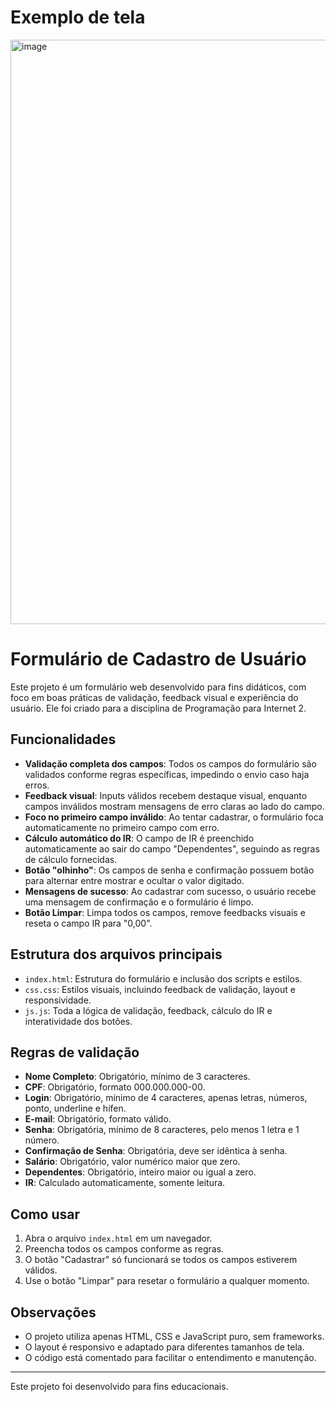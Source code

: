 # Exemplo de tela

<img width="777" height="935" alt="image" src="https://github.com/user-attachments/assets/5c5ae9ed-56f9-42d9-aa44-e5a9b3571c5e" />

# Formulário de Cadastro de Usuário

Este projeto é um formulário web desenvolvido para fins didáticos, com foco em boas práticas de validação, feedback visual e experiência do usuário. Ele foi criado para a disciplina de Programação para Internet 2.

## Funcionalidades

- **Validação completa dos campos**: Todos os campos do formulário são validados conforme regras específicas, impedindo o envio caso haja erros.
- **Feedback visual**: Inputs válidos recebem destaque visual, enquanto campos inválidos mostram mensagens de erro claras ao lado do campo.
- **Foco no primeiro campo inválido**: Ao tentar cadastrar, o formulário foca automaticamente no primeiro campo com erro.
- **Cálculo automático do IR**: O campo de IR é preenchido automaticamente ao sair do campo "Dependentes", seguindo as regras de cálculo fornecidas.
- **Botão "olhinho"**: Os campos de senha e confirmação possuem botão para alternar entre mostrar e ocultar o valor digitado.
- **Mensagens de sucesso**: Ao cadastrar com sucesso, o usuário recebe uma mensagem de confirmação e o formulário é limpo.
- **Botão Limpar**: Limpa todos os campos, remove feedbacks visuais e reseta o campo IR para "0,00".

## Estrutura dos arquivos principais

- `index.html`: Estrutura do formulário e inclusão dos scripts e estilos.
- `css.css`: Estilos visuais, incluindo feedback de validação, layout e responsividade.
- `js.js`: Toda a lógica de validação, feedback, cálculo do IR e interatividade dos botões.

## Regras de validação

- **Nome Completo**: Obrigatório, mínimo de 3 caracteres.
- **CPF**: Obrigatório, formato 000.000.000-00.
- **Login**: Obrigatório, mínimo de 4 caracteres, apenas letras, números, ponto, underline e hífen.
- **E-mail**: Obrigatório, formato válido.
- **Senha**: Obrigatória, mínimo de 8 caracteres, pelo menos 1 letra e 1 número.
- **Confirmação de Senha**: Obrigatória, deve ser idêntica à senha.
- **Salário**: Obrigatório, valor numérico maior que zero.
- **Dependentes**: Obrigatório, inteiro maior ou igual a zero.
- **IR**: Calculado automaticamente, somente leitura.

## Como usar

1. Abra o arquivo `index.html` em um navegador.
2. Preencha todos os campos conforme as regras.
3. O botão "Cadastrar" só funcionará se todos os campos estiverem válidos.
4. Use o botão "Limpar" para resetar o formulário a qualquer momento.

## Observações

- O projeto utiliza apenas HTML, CSS e JavaScript puro, sem frameworks.
- O layout é responsivo e adaptado para diferentes tamanhos de tela.
- O código está comentado para facilitar o entendimento e manutenção.

---

Este projeto foi desenvolvido para fins educacionais.


